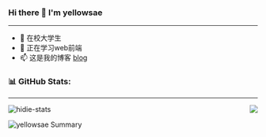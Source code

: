 ### Hi there 👋 I'm yellowsae

---

- 🔭  在校大学生
- 🌱  正在学习web前端
- 📫  这是我的博客 [blog](http://hh.yellowsea.site/)



### 📊 GitHub Stats:

---
![hidie-stats](https://github-readme-stats.vercel.app/api/top-langs/?username=yellowsae)
<img align="right" src="https://github-readme-stats-hassan.vercel.app/api?username=yellowsae&theme=default_repocard&show_icons=true&count_private=true">


![yellowsae Summary](https://github-profile-summary-cards.vercel.app/api/cards/profile-details?username=yellowsae&theme=solarized_dark)

